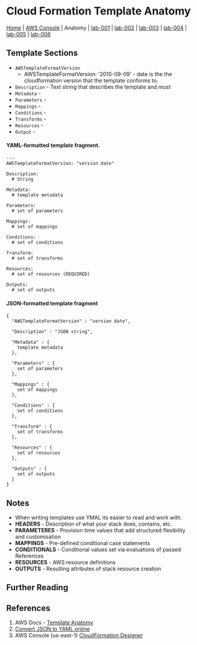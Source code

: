 # Cloud Formation Template Anatomy

[Home](../README.md) |
[AWS Console](https://console.aws.amazon.com) |
Anatomy |
[lab-001](lab-001.md) |
[lab-002](lab-002.md) |
[lab-003](lab-003.md) |
[lab-004](lab-004.md) |
[lab-005](lab-005.md) |
[lab-006](lab-006.md)

## Template Sections

- `AWSTemplateFormatVersion`
    - AWSTemplateFormatVersion: '2010-09-09' - date is the the cloudformation version that the template conforms to.
- `Description` - Text string that describes the template and _must_
- `Metadata` -
- `Parameters` -
- `Mappings` -
- `Conditions` -
- `Transforms` -
- `Resources` -
- `Output` -



#### YAML-formatted template fragment.
```
---
AWSTemplateFormatVersion: "version date"

Description:
  # String

Metadata:
  # template metadata

Parameters:
  # set of parameters

Mappings:
  # set of mappings

Conditions:
  # set of conditions

Transform:
  # set of transforms

Resources:
  # set of resources (REQUIRED)

Outputs:
  # set of outputs
```


#### JSON-formatted template fragment
```
{
  "AWSTemplateFormatVersion" : "version date",

  "Description" : "JSON string",

  "Metadata" : {
    template metadata
  },

  "Parameters" : {
    set of parameters
  },

  "Mappings" : {
    set of mappings
  },

  "Conditions" : {
    set of conditions
  },

  "Transform" : {
    set of transforms
  },

  "Resources" : {
    set of resources
  },

  "Outputs" : {
    set of outputs
  }
}
```

## Notes
- When writing templates use YMAL its easier to read and work with.
- __HEADERS__ - Description of what your stack does, contains, etc.
- __PARAMETERES__ - Provision time values that add structured flexibility and customisation
- __MAPPINGS__ - Pre-defined conditional case statements
- __CONDITIONALS__ - Conditional values set via evaluations of passed References
- __RESOURCES__ - AWS resource definitions
- __OUTPUTS__ - Resulting attributes of stack resource creation


## Further Reading




## References
1. AWS Docs - [Template Anatomy](https://docs.aws.amazon.com/AWSCloudFormation/latest/UserGuide/template-anatomy.html)
1. [Convert JSON to YAML online](https://www.json2yaml.com/)
1. AWS Console (us-east-1) [CloudFormation Designer](https://console.aws.amazon.com/cloudformation/designer/home?region=us-east-1)

